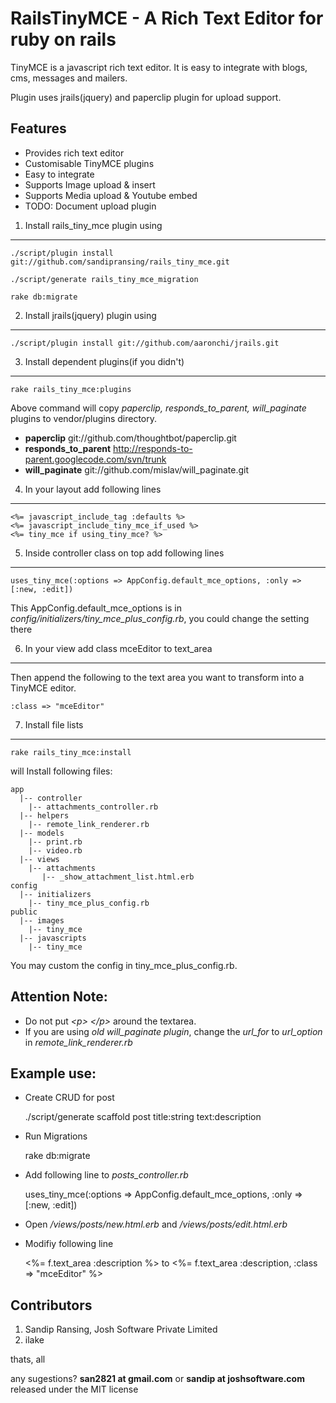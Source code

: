 # RailsTinyMCE - A Rich Text Editor for ruby on rails

TinyMCE is a javascript rich text editor. It is easy to integrate with blogs, cms, messages and mailers.

Plugin uses jrails(jquery) and paperclip plugin for upload support.

Features
--------------

- Provides rich text editor 
- Customisable TinyMCE plugins
- Easy to integrate
- Supports Image upload & insert
- Supports Media upload & Youtube embed 
- TODO: Document upload plugin

1. Install rails_tiny_mce plugin using
--------------------- 
    ./script/plugin install git://github.com/sandipransing/rails_tiny_mce.git
 
    ./script/generate rails_tiny_mce_migration
    
    rake db:migrate
 
2. Install jrails(jquery) plugin using
----------------
    ./script/plugin install git://github.com/aaronchi/jrails.git
 
3. Install dependent plugins(if you didn\'t)
---------------------
    rake rails_tiny_mce:plugins
 
Above command will copy *paperclip, responds_to_parent, will_paginate* plugins to vendor/plugins directory.
 
- **paperclip** git://github.com/thoughtbot/paperclip.git
- **responds_to_parent** http://responds-to-parent.googlecode.com/svn/trunk
- **will_paginate** git://github.com/mislav/will_paginate.git
 
4. In your layout add following lines
-----------------------
    <%= javascript_include_tag :defaults %>
    <%= javascript_include_tiny_mce_if_used %>
    <%= tiny_mce if using_tiny_mce? %>
 
5. Inside controller class on top add following lines
-------------------------------------
    uses_tiny_mce(:options => AppConfig.default_mce_options, :only => [:new, :edit])
 
This AppConfig.default_mce_options is in *config/initializers/tiny_mce_plus_config.rb*, you could change the setting there
 
6. In your view add class mceEditor to text_area
-----------------------------
Then append the following to the text area you want to transform into a TinyMCE editor.
 
    :class => "mceEditor"
 
7. Install file lists
-------------------------
    rake rails_tiny_mce:install
 
will Install following files:
 
    app
      |-- controller
        |-- attachments_controller.rb
      |-- helpers
        |-- remote_link_renderer.rb
      |-- models
        |-- print.rb
        |-- video.rb
      |-- views
        |-- attachments
           |-- _show_attachment_list.html.erb
    config
      |-- initializers
        |-- tiny_mce_plus_config.rb
    public
      |-- images
        |-- tiny_mce
      |-- javascripts
        |-- tiny_mce
 
You may custom the config in tiny_mce_plus_config.rb.
 
## Attention Note:
* Do not put *\<p> \</p>* around the textarea.
* If you are using *old will_paginate plugin*, change the *url_for* to *url_option* in *remote_link_renderer.rb*
 
## Example use:

- Create CRUD for post
    
    ./script/generate scaffold post title:string text:description
 
- Run Migrations
    
    rake db:migrate
 
- Add following line to *posts_controller.rb*
    
    uses_tiny_mce(:options => AppConfig.default_mce_options, :only => [:new, :edit])
 
- Open */views/posts/new.html.erb* and */views/posts/edit.html.erb*

- Modifiy following line
    
    <%= f.text_area :description %>
to
    <%= f.text_area :description, :class => "mceEditor" %>
 
## Contributors

1. Sandip Ransing, Josh Software Private Limited
2. ilake

thats, all

any sugestions? **san2821 at gmail.com** or **sandip at joshsoftware.com** released under the MIT license
